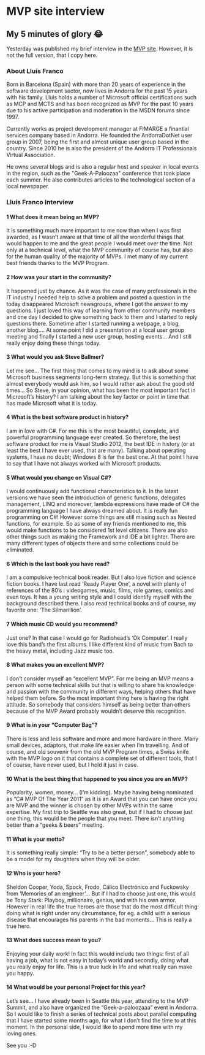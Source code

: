 # MVP site interview


## My 5 minutes of glory :joy:

Yesterday was published my brief interview in the [MVP site](http://mvp.microsoft.com/en-US/Pages/default.aspx).
However, it is not the full version, that I copy here. 

### About Lluís Franco

Born in Barcelona (Spain) with more than 20 years of experience in the software development sector, now lives in Andorra for the past 15 years with his family. Lluis holds a number of Microsoft official certifications such as MCP and MCTS and has been recognized as MVP for the past 10 years due to his active participation and moderation in the MSDN forums since 1997.

Currently works as project development manager at FIMARGE a finantial services company based in Andorra. He founded the AndorraDotNet user group in 2007, being the first and almost unique user group based in the country. Since 2010 he is also the president of the Andorra IT Professionals Virtual Association.

He owns several blogs and is also a regular host and speaker in local events in the region, such as the "Geek-A-Paloozaa" conference that took place each summer. He also contributes articles to the technological section of a local newspaper.

### Lluís Franco Interview

#### 1 What does it mean being an MVP?

It is something much more important to me now than when I was first awarded, as I wasn’t aware at that time of all the wonderful things that would happen to me and the great people I would meet over the time. Not only at a technical level, what the MVP community of course has, but also for the human quality of the majority of MVPs. I met many of my current best friends thanks to the MVP Program.

#### 2 How was your start in the community?

It happened just by chance. As it was the case of many professionals in the IT industry I needed help to solve a problem and posted a question in the today disappeared Microsoft newsgroups, where I got the answer to my questions. I just loved this way of learning from other community members and one day I decided to give something back to them and I started to reply questions there. Sometime after I started running a webpage, a blog, another blog…. At some point I did a presentation at a local user group meeting and finally I started a new user group, hosting events… And I still really enjoy doing these things today.

#### 3 What would you ask Steve Ballmer?

Let me see… The first thing that comes to my mind is to ask about some Microsoft business segments long-term strategy. But this is something that almost everybody would ask him, so I would rather ask about the good old times… So Steve, in your opinion, what has been the most important fact in Microsoft’s history? I am talking about the key factor or point in time that has made Microsoft what it is today.

#### 4 What is the best software product in history?

I am in love with C#. For me this is the most beautiful, complete, and powerful programming language ever created. So therefore, the best software product for me is Visual Studio 2012, the best IDE in history (or at least the best I have ever used, that are many). Talking about operating systems, I have no doubt; Windows 8 is far the best one. At that point I have to say that I have not always worked with Microsoft products.

#### 5 What would you change on Visual C#?

I would continuously add functional characteristics to it. In the latest versions we have seen the introduction of generic functions, delegates management, LINQ and moreover, lambda expressions have made of C# the programming language I have always dreamed about. It is really fun programming on C#! However some things are still missing such as Nested functions, for example. So as some of my friends mentioned to me, this would make functions to be considered 1st level citizens. There are also other things such as making the Framework and IDE a bit lighter. There are many different types of objects there and some collections could be eliminated.

#### 6 Which is the last book you have read?

I am a compulsive technical book reader. But I also love fiction and science fiction books. I have last read ‘Ready Player One’, a novel with plenty of references of the 80’s : videogames, music, films, role games, comics and even toys. It has a young writing style and I could identify myself with the background described there. I also read technical books and of course, my favorite one: ‘The Silmarillion’.

#### 7 Which music CD would you recommend?

Just one? In that case I would go for Radiohead’s ‘Ok Computer’. I really love this band’s the first albums. I like different kind of music from Bach to the heavy metal, including Jazz music too.

#### 8 What makes you an excellent MVP?

I don’t consider myself an “excellent MVP”. For me being an MVP means a person with some technical skills but that is willing to share his knowledge and passion with the community in different ways, helping others that have helped them before. So the most important thing here is having the right attitude. So somebody that considers himself as being better than others because of the MVP Award probably wouldn’t deserve this recognition.

#### 9 What is in your “Computer Bag”?

There is less and less software and more and more hardware in there. Many small devices, adaptors, that make life easier when I’m travelling. And of course, and old souvenir from the old MVP Program times, a Swiss knife with the MVP logo on it that contains a complete set of different tools, that I of course, have never used, but I hold it just in case.

#### 10 What is the best thing that happened to you since you are an MVP?

Popularity, women, money… (I’m kidding). Maybe having being nominated as “C# MVP Of The Year 2011” as it is an Award that you can have once you are MVP and the winner is chosen by other MVPs within the same expertise. My first trip to Seattle was also great, but if I had to choose just one thing, this would be the people that you meet. There isn’t anything better than a “geeks & beers” meeting.

#### 11 What is your motto?

It is something really simple: “Try to be a better person”, somebody able to be a model for my daughters when they will be older.

#### 12 Who is your hero?

Sheldon Cooper, Yoda, Spock, Frodo, Cálico Electrónico and Fuckowsky from ‘Memories of an engineer’… But if I had to choose just one, this would be Tony Stark: Playboy, millionaire, genius, and with his own armor. However in real life the true heroes are those that do the most difficult thing: doing what is right under any circumstance, for eg. a child with a serious disease that encourages his parents in the bad moments…  This is really a true hero.

#### 13 What does success mean to you?

Enjoying your daily work! In fact this would include two things: first of all having a job, what is not easy in today’s world and secondly, doing what you really enjoy for life. This is a true luck in life and what really can make you happy.

#### 14 What would be your personal Project for this year?

Let’s see… I have already been in Seattle this year, attending to the MVP Summit, and also have organized the “Geek-a-paloozaaa” event in Andorra. So I would like to finish a series of technical posts about parallel computing that I have started some months ago, for what I don’t find the time to at this moment. In the personal side, I would like to spend more time with my loving ones.

See you :-D

